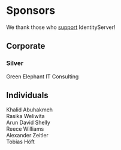 # Sponsors

We thank those who [support](https://www.patreon.com/identityserver) IdentityServer!

## Corporate

### Silver

Green Elephant IT Consulting

## Individuals

Khalid Abuhakmeh  
Rasika Weliwita  
Arun David Shelly  
Reece Williams  
Alexander Zeitler  
Tobias Höft  
